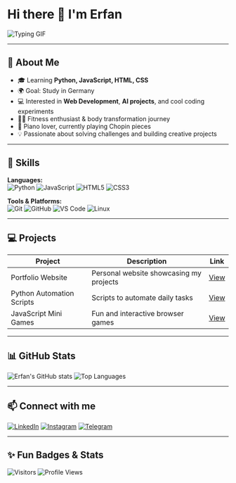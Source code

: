 # Hi there 👋 I'm Erfan

![Typing GIF](https://readme-typing-svg.herokuapp.com?font=Jetbrains+mono&size=40&duration=3000&color=33FF33&center=true&vCenter=true&width=500&lines=Hey..+I'm+Erfan;Welcome+to+my+GitHub;Let's+build+cool+stuff;)

---

## 🌟 About Me
- 🎓 Learning **Python, JavaScript, HTML, CSS**  
- 🌍 Goal: Study in Germany  
- 💻 Interested in **Web Development**, **AI projects**, and cool coding experiments  
- 🏋️‍♂️ Fitness enthusiast & body transformation journey  
- 🎹 Piano lover, currently playing Chopin pieces  
- 💡 Passionate about solving challenges and building creative projects

---

## 🚀 Skills

**Languages:**  
![Python](https://img.shields.io/badge/Python-3776AB?style=for-the-badge&logo=python&logoColor=white)
![JavaScript](https://img.shields.io/badge/JavaScript-323330?style=for-the-badge&logo=javascript&logoColor=f7df1e)
![HTML5](https://img.shields.io/badge/HTML5-E34F26?style=for-the-badge&logo=html5&logoColor=white)
![CSS3](https://img.shields.io/badge/CSS3-1572B6?style=for-the-badge&logo=css3&logoColor=white)

**Tools & Platforms:**  
![Git](https://img.shields.io/badge/Git-F05032?style=for-the-badge&logo=git&logoColor=white)
![GitHub](https://img.shields.io/badge/GitHub-181717?style=for-the-badge&logo=github&logoColor=white)
![VS Code](https://img.shields.io/badge/VS%20Code-007ACC?style=for-the-badge&logo=visual-studio-code&logoColor=white)
![Linux](https://img.shields.io/badge/Linux-FCC624?style=for-the-badge&logo=linux&logoColor=black)

---

## 💻 Projects
| Project | Description | Link |
|---------|-------------|------|
| Portfolio Website | Personal website showcasing my projects | [View](https://github.com/your-username/portfolio) |
| Python Automation Scripts | Scripts to automate daily tasks | [View](https://github.com/your-username/python-scripts) |
| JavaScript Mini Games | Fun and interactive browser games | [View](https://github.com/your-username/js-games) |

---

## 📊 GitHub Stats
![Erfan's GitHub stats](https://github-readme-stats.vercel.app/api?username=your-username&show_icons=true&theme=tokyonight)
![Top Languages](https://github-readme-stats.vercel.app/api/top-langs/?username=your-username&layout=compact&theme=tokyonight)

---

## 📫 Connect with me
[![LinkedIn](https://img.shields.io/badge/LinkedIn-0A66C2?style=for-the-badge&logo=linkedin&logoColor=white)](https://www.linkedin.com/in/your-linkedin/)
[![Instagram](https://img.shields.io/badge/Instagram-E4405F?style=for-the-badge&logo=instagram&logoColor=white)](https://www.instagram.com/your-instagram/)
[![Telegram](https://img.shields.io/badge/Telegram-0088CC?style=for-the-badge&logo=telegram&logoColor=white)](https://t.me/your-telegram)

---

## ✨ Fun Badges & Stats
![Visitors](https://visitor-badge.glitch.me/badge?page_id=your-username.page)
![Profile Views](https://komarev.com/ghpvc/?username=your-username&color=green)
